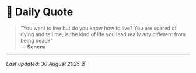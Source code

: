 # 📜 Daily Quote

> "You want to live but do you know how to live? You are scared of dying and tell me, is the kind of life you lead really any different from being dead?"  
> — **Seneca**

---

_Last updated: 30 August 2025 ⏳_
